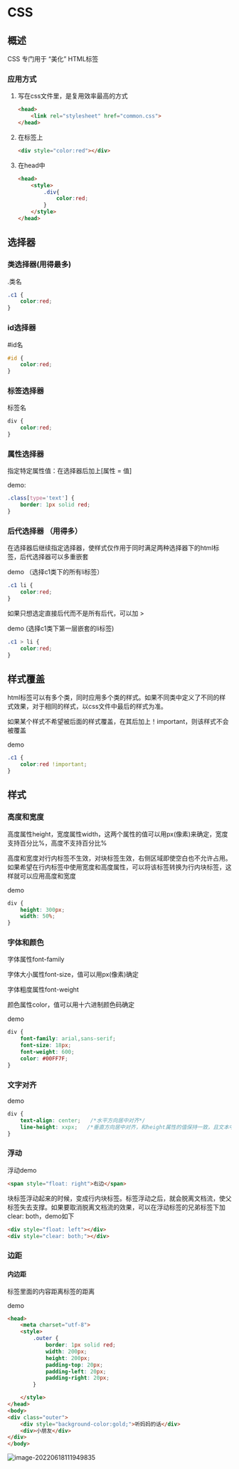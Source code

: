 # CSS

## 概述

CSS 专门用于 “美化” HTML标签

### 应用方式

1. 写在css文件里，是复用效率最高的方式

   ```html
   <head>
       <link rel="stylesheet" href="common.css">
   </head>
   ```

2. 在标签上

   ```html
   <div style="color:red"></div>
   ```

3. 在head中

   ```html
   <head>
       <style>
           .div{
               color:red;
           }
       </style>
   </head>
   ```

## 选择器

### 类选择器(用得最多)

.类名

```css
.c1 {
    color:red;
}
```

### id选择器

#id名

```css
#id {
    color:red;
}
```

### 标签选择器

标签名

```css
div {
    color:red;
}
```

### 属性选择器

指定特定属性值：在选择器后加上[属性 = 值]

demo:

```css
.class[type='text'] {
    border: 1px solid red;
}
```

### 后代选择器 （用得多）

在选择器后继续指定选择器，使样式仅作用于同时满足两种选择器下的html标签，后代选择器可以多重嵌套

demo （选择c1类下的所有li标签）

```css
.c1 li {
    color:red;
}
```

如果只想选定直接后代而不是所有后代，可以加 >

demo  (选择c1类下第一层嵌套的li标签)

```css
.c1 > li {
    color:red;
}
```

## 样式覆盖

html标签可以有多个类，同时应用多个类的样式。如果不同类中定义了不同的样式效果，对于相同的样式，以css文件中最后的样式为准。

如果某个样式不希望被后面的样式覆盖，在其后加上！important，则该样式不会被覆盖

demo

```css
.c1 {
    color:red !important;
}
```

## 样式

### 高度和宽度

高度属性height，宽度属性width，这两个属性的值可以用px(像素)来确定，宽度支持百分比%，高度不支持百分比%

高度和宽度对行内标签不生效，对块标签生效，右侧区域即使空白也不允许占用。如果希望在行内标签中使用宽度和高度属性，可以将该标签转换为行内块标签，这样就可以应用高度和宽度

demo

```css
div {
    height: 300px;
    width: 50%;
}
```

### 字体和颜色

字体属性font-family

字体大小属性font-size，值可以用px(像素)确定

字体粗度属性font-weight

颜色属性color，值可以用十六进制颜色码确定

demo

```css
div {
    font-family: arial,sans-serif;
    font-size: 18px;
    font-weight: 600;
    color: #00FF7F;
}
```

### 文字对齐

demo

```css
div {
    text-align: center;   /*水平方向居中对齐*/
    line-height: xxpx;   /*垂直方向居中对齐，和height属性的值保持一致，且文本中只能有一行数据*/
}
```

### 浮动

浮动demo

```html
<span style="float: right">右边</span>
```

块标签浮动起来的时候，变成行内块标签。标签浮动之后，就会脱离文档流，使父标签失去支撑。如果要取消脱离文档流的效果，可以在浮动标签的兄弟标签下加clear: both，demo如下

```html
<div style="float: left"></div>
<div style="clear: both;"></div>
```

### 边距

#### 内边距

标签里面的内容距离标签的距离

demo

```html
<head>
    <meta charset="utf-8">
    <style>
        .outer {
            border: 1px solid red;
            width: 200px;
            height: 200px;
            padding-top: 20px;
            padding-left: 20px;
            padding-right: 20px;
        }

    </style>
</head>
<body>
<div class="outer">
    <div style="background-color:gold;">听妈妈的话</div>
    <div>小朋友</div>
</div>
</body>
```

![image-20220618111949835](https://s2.loli.net/2022/06/18/BLpJjKSlfHi3YqM.png)

